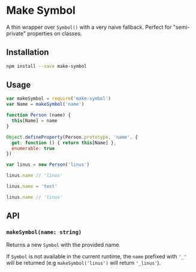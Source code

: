 # Make Symbol

A thin wrapper over `Symbol()` with a very naive fallback. Perfect for
"semi-private" properties on classes.

## Installation

```sh
npm install --save make-symbol
```

## Usage

```js
var makeSymbol = require('make-symbol')
var Name = makeSymbol('name')

function Person (name) {
  this[Name] = name
}

Object.defineProperty(Person.prototype, 'name', {
  get: function () { return this[Name] },
  enumerable: true
})
```

```js
var linus = new Person('linus')

linus.name // 'linus'

linus.name = 'test'

linus.name // 'linus'
```

## API

### `makeSymbol(name: string)`

Returns a new `Symbol` with the provided name.

If `Symbol` is not available in the current runtime, the `name` prefixed with
`'_'` will be returned (e.g `makeSymbol('linus')` will return `'_linus'`).
